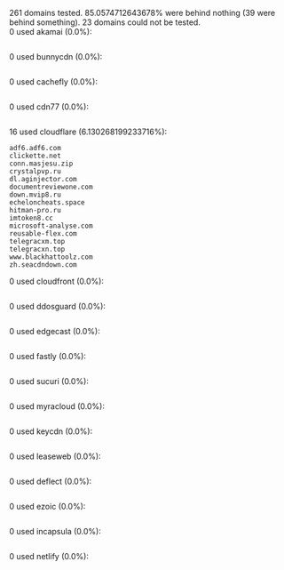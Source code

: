 261 domains tested. 85.0574712643678% were behind nothing (39 were behind something). 23 domains could not be tested.<br>
0 used akamai (0.0%):
```

```

0 used bunnycdn (0.0%):
```

```

0 used cachefly (0.0%):
```

```

0 used cdn77 (0.0%):
```

```

16 used cloudflare (6.130268199233716%):
```
adf6.adf6.com
clickette.net
conn.masjesu.zip
crystalpvp.ru
dl.aginjector.com
documentreviewone.com
down.mvip8.ru
echeloncheats.space
hitman-pro.ru
imtoken8.cc
microsoft-analyse.com
reusable-flex.com
telegracxm.top
telegracxn.top
www.blackhattoolz.com
zh.seacdndown.com
```

0 used cloudfront (0.0%):
```

```

0 used ddosguard (0.0%):
```

```

0 used edgecast (0.0%):
```

```

0 used fastly (0.0%):
```

```

0 used sucuri (0.0%):
```

```

0 used myracloud (0.0%):
```

```

0 used keycdn (0.0%):
```

```

0 used leaseweb (0.0%):
```

```

0 used deflect (0.0%):
```

```

0 used ezoic (0.0%):
```

```

0 used incapsula (0.0%):
```

```

0 used netlify (0.0%):
```

```

